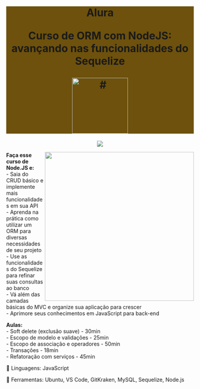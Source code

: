 <h1 align="center" style="background-color:#6d510c"> 
<p>Alura</p>
<p>Curso de
ORM com NodeJS: avançando nas funcionalidades do Sequelize</p>
<a href="https://cursos.alura.com.br/course/orm-nodejs-avancando-sequelize">
<img src="https://www.alura.com.br/assets/api/cursos/orm-nodejs-avancando-sequelize.svg" 
alt="#" width="150" height="150">
</a> 
</h1>
<p align="center">
<img loading="lazy" src="http://img.shields.io/static/v1?label=STATUS&message=EM%20DESENVOLVIMENTO&color=GREEN&style=for-the-badge"/>
</p>
<img src="https://raw.githubusercontent.com/MicaelliMedeiros/micaellimedeiros/master/image/computer-illustration.png" min-width="400px" max-width="400px" width="400px" align="right">
<p align="left"> 
  <strong>Faça esse curso de Node.JS e:</strong></br>
- Saia do CRUD básico e implemente mais funcionalidades em sua API</br>
- Aprenda na prática como utilizar um ORM para diversas necessidades de seu projeto</br>
- Use as funcionalidades do Sequelize para refinar suas consultas ao banco</br>
- Vá além das camadas básicas do MVC e organize sua aplicação para crescer</br>
- Aprimore seus conhecimentos em JavaScript para back-end</br>
</p>
<p align="left">
  <strong>Aulas:</strong> </br> 
- Soft delete (exclusão suave) - 30min</br>
- Escopo de modelo e validações - 25min</br>
- Escopo de associação e operadores - 50min</br>
- Transações - 18min</br>
- Refatoração com serviços - 45min</br>
</p>
<p align="left">
  🐙 Linguagens: JavaScript
</p>
<p align="left">
  💼 Ferramentas: Ubuntu, VS Code, GitKraken, MySQL, Sequelize, Node.js
</p>
